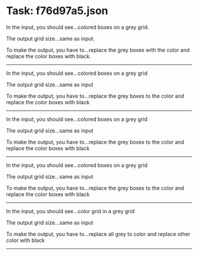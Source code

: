 # Task: f76d97a5.json

In the input, you should see...colored boxes on a grey grid.

The output grid size...same as input.

To make the output, you have to...replace the grey boxes with the color and replace the color boxes with black.

---

In the input, you should see...colored boxes on a grey grid

The output grid size...same as input

To make the output, you have to...replace the grey boxes to the color and replace the color boxes with black

---

In the input, you should see...colored boxes on a grey grid

The output grid size...same as input

To make the output, you have to...replace the grey boxes to the color and replace the color boxes with black

---

In the input, you should see...colored boxes on a grey grid

The output grid size...same as input

To make the output, you have to...replace the grey boxes to the color and replace the color boxes with black

---

In the input, you should see...color grid in a grey grid

The output grid size...same as input

To make the output, you have to...replace all grey to color and replace other color with black

---

